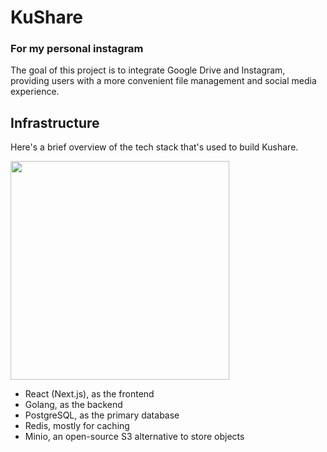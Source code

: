 # KuShare

### For my personal instagram

The goal of this project is to integrate Google Drive and Instagram, providing users with a more convenient file management and social media experience.

## Infrastructure

Here's a brief overview of the tech stack that's used to build Kushare.

<img src="https://i.imgur.com/ewFnW5D.png" width="350px" />

<br/>

- React (Next.js), as the frontend
- Golang, as the backend
- PostgreSQL, as the primary database
- Redis, mostly for caching
- Minio, an open-source S3 alternative to store objects

